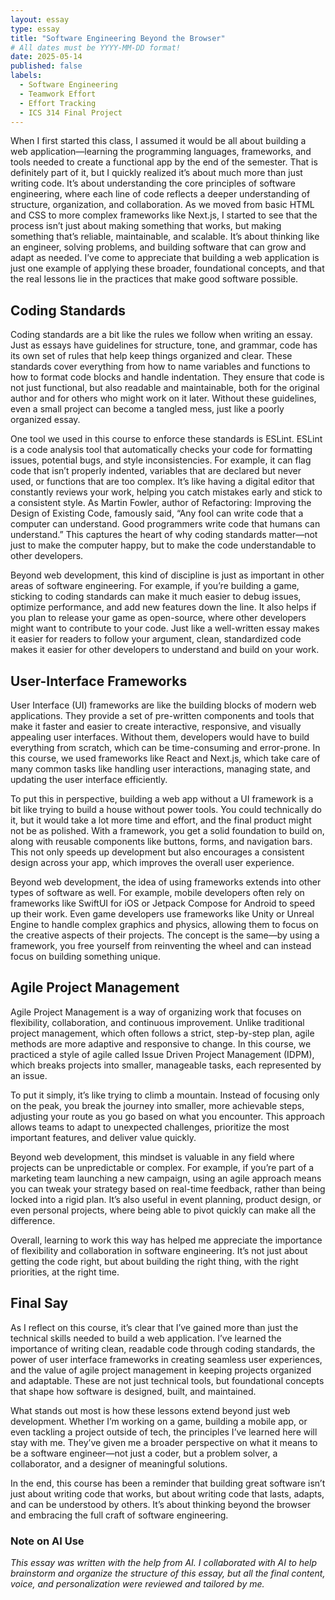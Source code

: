 ```yaml
---
layout: essay
type: essay
title: "Software Engineering Beyond the Browser"
# All dates must be YYYY-MM-DD format!
date: 2025-05-14
published: false
labels:
  - Software Engineering
  - Teamwork Effort
  - Effort Tracking
  - ICS 314 Final Project
---
```

When I first started this class, I assumed it would be all about building a web application—learning the programming languages, frameworks, and tools needed to create a functional app by the end of the semester. That is definitely part of it, but I quickly realized it’s about much more than just writing code. It’s about understanding the core principles of software engineering, where each line of code reflects a deeper understanding of structure, organization, and collaboration. As we moved from basic HTML and CSS to more complex frameworks like Next.js, I started to see that the process isn’t just about making something that works, but making something that’s reliable, maintainable, and scalable. It’s about thinking like an engineer, solving problems, and building software that can grow and adapt as needed. I’ve come to appreciate that building a web application is just one example of applying these broader, foundational concepts, and that the real lessons lie in the practices that make good software possible. 

## Coding Standards
Coding standards are a bit like the rules we follow when writing an essay. Just as essays have guidelines for structure, tone, and grammar, code has its own set of rules that help keep things organized and clear. These standards cover everything from how to name variables and functions to how to format code blocks and handle indentation. They ensure that code is not just functional, but also readable and maintainable, both for the original author and for others who might work on it later. Without these guidelines, even a small project can become a tangled mess, just like a poorly organized essay.

One tool we used in this course to enforce these standards is ESLint. ESLint is a code analysis tool that automatically checks your code for formatting issues, potential bugs, and style inconsistencies. For example, it can flag code that isn’t properly indented, variables that are declared but never used, or functions that are too complex. It’s like having a digital editor that constantly reviews your work, helping you catch mistakes early and stick to a consistent style. As Martin Fowler, author of Refactoring: Improving the Design of Existing Code, famously said, “Any fool can write code that a computer can understand. Good programmers write code that humans can understand.” This captures the heart of why coding standards matter—not just to make the computer happy, but to make the code understandable to other developers.

Beyond web development, this kind of discipline is just as important in other areas of software engineering. For example, if you’re building a game, sticking to coding standards can make it much easier to debug issues, optimize performance, and add new features down the line. It also helps if you plan to release your game as open-source, where other developers might want to contribute to your code. Just like a well-written essay makes it easier for readers to follow your argument, clean, standardized code makes it easier for other developers to understand and build on your work.

## User-Interface Frameworks
User Interface (UI) frameworks are like the building blocks of modern web applications. They provide a set of pre-written components and tools that make it faster and easier to create interactive, responsive, and visually appealing user interfaces. Without them, developers would have to build everything from scratch, which can be time-consuming and error-prone. In this course, we used frameworks like React and Next.js, which take care of many common tasks like handling user interactions, managing state, and updating the user interface efficiently.

To put this in perspective, building a web app without a UI framework is a bit like trying to build a house without power tools. You could technically do it, but it would take a lot more time and effort, and the final product might not be as polished. With a framework, you get a solid foundation to build on, along with reusable components like buttons, forms, and navigation bars. This not only speeds up development but also encourages a consistent design across your app, which improves the overall user experience.

Beyond web development, the idea of using frameworks extends into other types of software as well. For example, mobile developers often rely on frameworks like SwiftUI for iOS or Jetpack Compose for Android to speed up their work. Even game developers use frameworks like Unity or Unreal Engine to handle complex graphics and physics, allowing them to focus on the creative aspects of their projects. The concept is the same—by using a framework, you free yourself from reinventing the wheel and can instead focus on building something unique.

## Agile Project Management
Agile Project Management is a way of organizing work that focuses on flexibility, collaboration, and continuous improvement. Unlike traditional project management, which often follows a strict, step-by-step plan, agile methods are more adaptive and responsive to change. In this course, we practiced a style of agile called Issue Driven Project Management (IDPM), which breaks projects into smaller, manageable tasks, each represented by an issue.

To put it simply, it’s like trying to climb a mountain. Instead of focusing only on the peak, you break the journey into smaller, more achievable steps, adjusting your route as you go based on what you encounter. This approach allows teams to adapt to unexpected challenges, prioritize the most important features, and deliver value quickly.

Beyond web development, this mindset is valuable in any field where projects can be unpredictable or complex. For example, if you’re part of a marketing team launching a new campaign, using an agile approach means you can tweak your strategy based on real-time feedback, rather than being locked into a rigid plan. It’s also useful in event planning, product design, or even personal projects, where being able to pivot quickly can make all the difference.

Overall, learning to work this way has helped me appreciate the importance of flexibility and collaboration in software engineering. It’s not just about getting the code right, but about building the right thing, with the right priorities, at the right time.

## Final Say
As I reflect on this course, it’s clear that I’ve gained more than just the technical skills needed to build a web application. I’ve learned the importance of writing clean, readable code through coding standards, the power of user interface frameworks in creating seamless user experiences, and the value of agile project management in keeping projects organized and adaptable. These are not just technical tools, but foundational concepts that shape how software is designed, built, and maintained.

What stands out most is how these lessons extend beyond just web development. Whether I’m working on a game, building a mobile app, or even tackling a project outside of tech, the principles I’ve learned here will stay with me. They’ve given me a broader perspective on what it means to be a software engineer—not just a coder, but a problem solver, a collaborator, and a designer of meaningful solutions.

In the end, this course has been a reminder that building great software isn’t just about writing code that works, but about writing code that lasts, adapts, and can be understood by others. It’s about thinking beyond the browser and embracing the full craft of software engineering.

### Note on AI Use
*This essay was written with the help from AI. I collaborated with AI to help brainstorm and organize the structure of this essay, but all the final content, voice, and personalization were reviewed and tailored by me.*